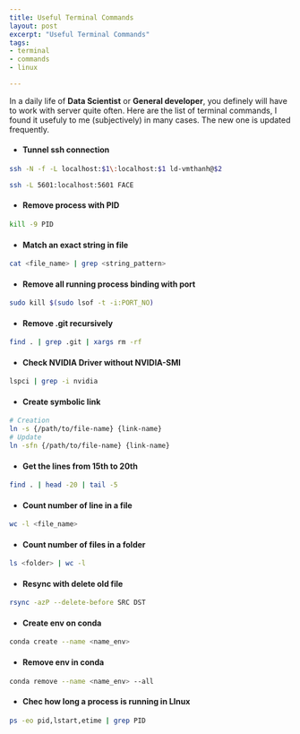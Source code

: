 ```yaml
---
title: Useful Terminal Commands
layout: post
excerpt: "Useful Terminal Commands" 
tags:
- terminal
- commands
- linux

---
```


In a daily life of **Data Scientist** or **General developer**, you definely will have to work with server quite often. Here are the list of terminal commands, I found it usefuly to me (subjectively) in many cases. The new one is updated frequently. 

- #### Tunnel ssh connection
```bash
ssh -N -f -L localhost:$1\:localhost:$1 ld-vmthanh@$2
```
```bash
ssh -L 5601:localhost:5601 FACE
```

- #### Remove process with PID 
```bash
kill -9 PID
```

- #### Match an exact string in file 
```bash
cat <file_name> | grep <string_pattern>
```

- #### Remove all running process binding with port
```bash
sudo kill $(sudo lsof -t -i:PORT_NO)
```

- #### Remove .git recursively
```bash
find . | grep .git | xargs rm -rf
```

- #### Check NVIDIA Driver without NVIDIA-SMI
```bash
lspci | grep -i nvidia
```

- #### Create symbolic link 
```bash
# Creation 
ln -s {/path/to/file-name} {link-name}
# Update 
ln -sfn {/path/to/file-name} {link-name}
```

- #### Get the lines from 15th to 20th
```bash
find . | head -20 | tail -5
```

- #### Count number of line in a file 
```bash
wc -l <file_name>
```

- #### Count number of files in a folder 
```bash
ls <folder> | wc -l 
```

- #### Resync with delete old file 
```bash
rsync -azP --delete-before SRC DST
```

- #### Create env on conda
```bash
conda create --name <name_env>
```

- #### Remove env in conda 
```bash
conda remove --name <name_env> --all
```

- #### Chec how long a process is running in LInux

```bash
ps -eo pid,lstart,etime | grep PID
```

